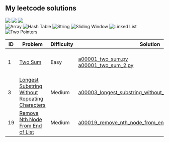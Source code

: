 ## My leetcode solutions
![](https://img.shields.io/badge/Easy-2-success) ![](https://img.shields.io/badge/Medium-2-important) ![](https://img.shields.io/badge/Total-4-inactive)
<br>
![Array](https://img.shields.io/badge/Array-1-blue) ![Hash Table](https://img.shields.io/badge/Hash_Table-2-red) ![String](https://img.shields.io/badge/String-1-green) ![Sliding Window](https://img.shields.io/badge/Sliding_Window-1-orange) ![Linked List](https://img.shields.io/badge/Linked_List-1-lightgrey) ![Two Pointers](https://img.shields.io/badge/Two_Pointers-1-yellow)

| ID | Problem | Difficulty | Solution | Date |
|----|----|----|----|----|
| 1 | [Two Sum](https://leetcode.com/problems/two-sum) | Easy | [a00001_two_sum.py](solutions/a00001_two_sum.py)<br>[a00001_two_sum_2.py](solutions/a00001_two_sum_2.py) | 2022-05-09<br>2022-05-09 |
| 3 | [Longest Substring Without Repeating Characters](https://leetcode.com/problems/longest-substring-without-repeating-characters) | Medium | [a00003_longest_substring_without_repeating_characters.py](solutions/a00003_longest_substring_without_repeating_characters.py) | 2022-05-09 |
| 19 | [Remove Nth Node From End of List](https://leetcode.com/problems/remove-nth-node-from-end-of-list) | Medium | [a00019_remove_nth_node_from_end_of_list.py](solutions/a00019_remove_nth_node_from_end_of_list.py) | 2022-05-09 |

